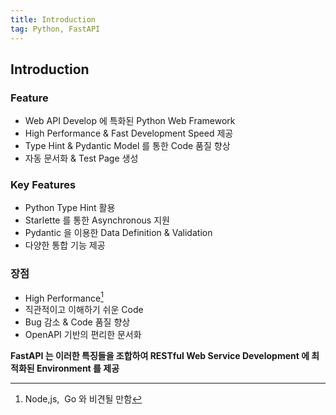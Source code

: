 ```yaml
---
title: Introduction
tag: Python, FastAPI
---
```


## Introduction

### Feature

- Web API Develop 에 특화된 Python Web Framework
- High Performance & Fast Development Speed 제공
- Type Hint & Pydantic Model 를 통한 Code 품질 향상
- 자동 문서화 & Test Page 생성

### Key Features

- Python Type Hint 활용
- Starlette 를 통한 Asynchronous 지원
- Pydantic 을 이용한 Data Definition & Validation
- 다양한 통합 기능 제공

### 장점

- High Performance[^1]
- 직관적이고 이해하기 쉬운 Code
- Bug 감소 & Code 품질 향상
- OpenAPI 기반의 편리한 문서화

**FastAPI 는 이러한 특징들을 조합하여 RESTful Web Service Development 에 최적화된 Environment 를 제공**

[^1]: Node,js, &nbsp;Go 와 비견될 만함
